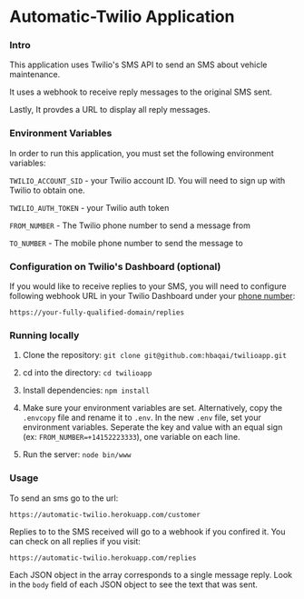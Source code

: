 # Automatic-Twilio Application

### Intro

This application uses Twilio's SMS API to send an SMS about vehicle maintenance.

It uses a webhook to receive reply messages to the original SMS sent.

Lastly, It provdes a URL to display all reply messages.

### Environment Variables

In order to run this application, you must set the following environment variables:

`TWILIO_ACCOUNT_SID` - your Twilio account ID. You will need to sign up with Twilio to obtain one.

`TWILIO_AUTH_TOKEN` - your Twilio auth token

`FROM_NUMBER` - The Twilio phone number to send a message from

`TO_NUMBER` - The mobile phone number to send the message to

### Configuration on Twilio's Dashboard (optional)

If you would like to receive replies to your SMS, you will need to configure following webhook URL in your Twilio Dashboard under your [phone number](https://www.twilio.com/console/phone-numbers/incoming):

`https://your-fully-qualified-domain/replies`

### Running locally

1. Clone the repository: `git clone git@github.com:hbaqai/twilioapp.git`

2. cd into the directory: `cd twilioapp`

3. Install dependencies: `npm install`

4. Make sure your environment variables are set. Alternatively, copy the `.envcopy` file and rename it to `.env`. In the new `.env` file, set your environment variables. Seperate the key and value with an equal sign (ex: `FROM_NUMBER=+14152223333`), one variable on each line.

5. Run the server: `node bin/www`

### Usage

To send an sms go to the url:

`https://automatic-twilio.herokuapp.com/customer`

Replies to to the SMS received will go to a webhook if you confired it. You can check on all replies if you visit:

`https://automatic-twilio.herokuapp.com/replies`

Each JSON object in the array corresponds to a single message reply. Look in the `body` field of each JSON object to see the text that was sent.
